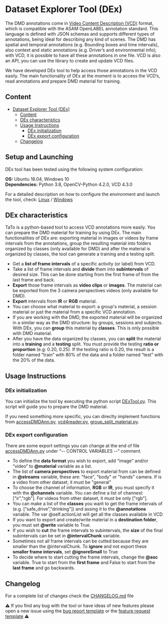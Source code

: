 # Dataset Explorer Tool (DEx)
The DMD annotations come in [Video Content Description (VCD)](https://vcd.vicomtech.org/) format, which is compatible with the ASAM OpenLABEL annotation standard.
This language is defined with JSON schemas and supports different types of annotations, being ideal for describing any kind of scenes.
The DMD has spatial and temporal annotations (e.g. Bounding boxes and time intervals), also context and static annotations (e.g. Driver’s and environmental info); with VCD, it is possible to have all these annotations in one file. VCD is also an API, you can use the library to create and update VCD files.

We have developed DEx tool to help access those annotations in the VCD easily. The main functionality of DEx at the moment is to access the VCD’s, read annotations and prepare DMD material for training.

## Content
- [Dataset Explorer Tool (DEx)](#dataset-explorer-tool-dex)
  - [Content](#content)
  - [DEx characteristics](#dex-characteristics)
  - [Usage Instructions](#usage-instructions)
    - [DEx initialization](#dex-initialization)
    - [DEx export configuration](#dex-export-configuration)
  - [Changelog](#changelog)

## Setup and Launching
DEx tool has been tested using the following system configuration:

**OS:**           Ubuntu 18.04, Windows 10 <br>
**Dependencies:** Python 3.8, OpenCV-Python 4.2.0, VCD 4.3.0                        

For a detailed description on how to configure the environment and launch the tool, check: [Linux](../docs/setup_linux.md) / [Windows](../docs/setup_windows.md)

## DEx characteristics
TaTo is a python-based tool to access VCD annotations more easily. You can prepare the DMD material for training by using DEx. The main functionalities of DEx are: exporting material in images or videos by frame intervals from the annotations, group the resulting material into folders organized by classes (only available for DMD) and after the material is organized by classes, the tool can generate a training and a testing split. 

- Get a **list of frame intervals** of a specific activity (or label) from VCD.
- Take a list of frame intervals and **divide** them into **subintervals** of desired size. This can be done starting from the first frame of from the last frame and back.
- **Export** those frame intervals as **video clips** or **images**. The material can be exported from the 3 camera perspectives videos (only available for DMD).
- **Export** intervals from **IR** or **RGB** material. 
- You can choose what material to export: a group's material, a session material or just the material from a specific VCD annotation.
- If you are working with the DMD, the exported material will be organized in a similar way as the DMD structure: by groups, sessions and subjects. With DEx, you can **group** this material by **classes**. This is only possible with DMD material.
- After you have the data organized by classes, you can **split** the material into a **training** and a **testing** split. You must provide the testing **ratio or proportion** (e.g: 0.20, 0.25). If the testing ratio is 0.20, the result is a folder named “train” with 80% of the data and a folder named “test” with the 20% of the data.

## Usage Instructions
### DEx initialization 
You can initialize the tool by executing the python script [DExTool.py](./DExTool.py). This script will guide you to prepare the DMD material. 

If you need something more specific, you can direclty implement functions from [accessDMDAnn.py](./accessDMDAnn.py), [vcd4reader.py](./vcd4reader.py), [group_split_material.py](./group_split_material.py).

### DEx export configuration
There are some export settings you can change at the end of file [accessDMDAnn.py](./accessDMDAnn.py) under “-- CONTROL VARIABLES --“ comment.
- To define the **data format** you wish to export, add “image” and/or “video” to **@material** variable as a list.
- The list of **camera perspectives** to export material from can be defined in **@streams** variable, these are: "face", "body" or "hands" camera. If is a video from other dataset, it must be "general"
- To choose the channel of information, **RGB** or **IR**, you must specify it with the **@channels** variable. You can define a list of channesl: ["ir","rgb"]. For videos from other dataset, it must be only ["rgb"].
- You can make a list of the **classes** you want to get the frame intervals of (e.g. [“safe_drive”,"drinking"]) and assing it to the **@annotations** variable. The var @self.actionList will get all the classes available in VCD
- If you want to export and create/write material in a **destination folder**, you must set **@write** variable to True.
- If you wish to **cut** the frame intervals to subintervals, the **size** of the final subintervals can be set in **@intervalChunk** variable. 
- Sometimes not all frame intervals can be cutted because they are smaller than the @intervalChunk. To **ignore** and not export these **smaller frame intervals**, set **@ignoreSmall** to True
- To decide where to start cutting the frame intervals, change the **@asc** variable. True to start from the **first frame** and False to start from the **last frame** and go backwards.

## Changelog
For a complete list of changes check the [CHANGELOG.md](../CHANGELOG.md) file

:warning: If you find any bug with the tool or have ideas of new features please open a new issue using the [bug report template](../docs/issue_bug_template.md) or the [feature request template](../docs/issue_feature_template.md) :warning:
